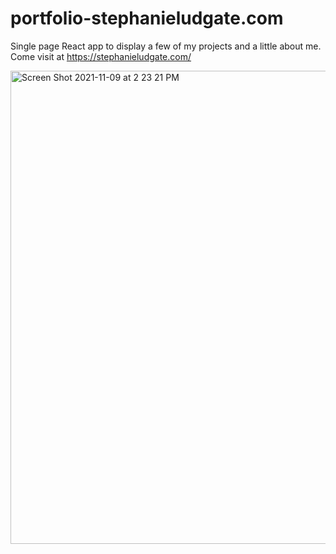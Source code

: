 # portfolio-stephanieludgate.com
Single page React app to display a few of my projects and a little about me.  Come visit at https://stephanieludgate.com/

<img width="757" alt="Screen Shot 2021-11-09 at 2 23 21 PM" src="https://user-images.githubusercontent.com/58275084/140991041-eb4892bb-1387-4aa4-a499-ab6d36ca9550.png">
